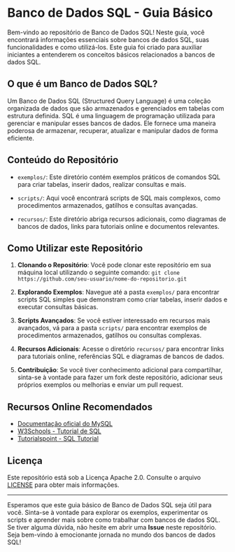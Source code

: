 # Banco de Dados SQL - Guia Básico

Bem-vindo ao repositório de Banco de Dados SQL! Neste guia, você encontrará informações essenciais sobre bancos de dados SQL, suas funcionalidades e como utilizá-los. Este guia foi criado para auxiliar iniciantes a entenderem os conceitos básicos relacionados a bancos de dados SQL.

## O que é um Banco de Dados SQL?

Um Banco de Dados SQL (Structured Query Language) é uma coleção organizada de dados que são armazenados e gerenciados em tabelas com estrutura definida. SQL é uma linguagem de programação utilizada para gerenciar e manipular esses bancos de dados. Ele fornece uma maneira poderosa de armazenar, recuperar, atualizar e manipular dados de forma eficiente.

## Conteúdo do Repositório

- `exemplos/`: Este diretório contém exemplos práticos de comandos SQL para criar tabelas, inserir dados, realizar consultas e mais.

- `scripts/`: Aqui você encontrará scripts de SQL mais complexos, como procedimentos armazenados, gatilhos e consultas avançadas.

- `recursos/`: Este diretório abriga recursos adicionais, como diagramas de bancos de dados, links para tutoriais online e documentos relevantes.

## Como Utilizar este Repositório

1. **Clonando o Repositório**: Você pode clonar este repositório em sua máquina local utilizando o seguinte comando:
    `git clone https://github.com/seu-usuario/nome-do-repositorio.git`

2. **Explorando Exemplos**: Navegue até a pasta `exemplos/` para encontrar scripts SQL simples que demonstram como criar tabelas, inserir dados e executar consultas básicas.

3. **Scripts Avançados**: Se você estiver interessado em recursos mais avançados, vá para a pasta `scripts/` para encontrar exemplos de procedimentos armazenados, gatilhos ou consultas complexas.

4. **Recursos Adicionais**: Acesse o diretório `recursos/` para encontrar links para tutoriais online, referências SQL e diagramas de bancos de dados.

5. **Contribuição**: Se você tiver conhecimento adicional para compartilhar, sinta-se à vontade para fazer um fork deste repositório, adicionar seus próprios exemplos ou melhorias e enviar um pull request.

## Recursos Online Recomendados

- [Documentação oficial do MySQL](https://dev.mysql.com/doc/)
- [W3Schools - Tutorial de SQL](https://www.w3schools.com/sql/)
- [Tutorialspoint - SQL Tutorial](https://www.tutorialspoint.com/sql/index.htm)

## Licença

Este repositório está sob a Licença Apache 2.0. Consulte o arquivo [LICENSE](LICENSE) para obter mais informações.

---

Esperamos que este guia básico de Banco de Dados SQL seja útil para você. Sinta-se à vontade para explorar os exemplos, experimentar os scripts e aprender mais sobre como trabalhar com bancos de dados SQL. Se tiver alguma dúvida, não hesite em abrir uma **Issue** neste repositório. Seja bem-vindo à emocionante jornada no mundo dos bancos de dados SQL!
